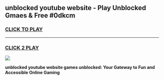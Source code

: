 
## unblocked youtube website - Play Unblocked Gmaes & Free #0dkcm
<h3>
<a href="https://news.freeplayer.one?title=unblocked_youtube_website&ref=03M">CLICK TO PLAY</a></h3>
<hr>

<h3>
<a href="https://news.freeplayer.one?title=unblocked_youtube_website&ref=03M">CLICK 2 PLAY</a>
  
</h3>

<a href="https://news.freeplayer.one?title=unblocked_youtube_website&ref=03M"><img src="https://clearcache.store/games.png"></a>


**unblocked youtube website games unblocked: Your Gateway to Fun and Accessible Online Gaming**
